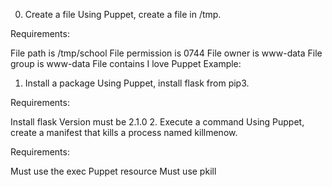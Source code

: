 0. Create a file
Using Puppet, create a file in /tmp.

Requirements:

File path is /tmp/school
File permission is 0744
File owner is www-data
File group is www-data
File contains I love Puppet
Example:
1. Install a package
Using Puppet, install flask from pip3.

Requirements:

Install flask
Version must be 2.1.0
2. Execute a command
Using Puppet, create a manifest that kills a process named killmenow.

Requirements:

Must use the exec Puppet resource
Must use pkill

